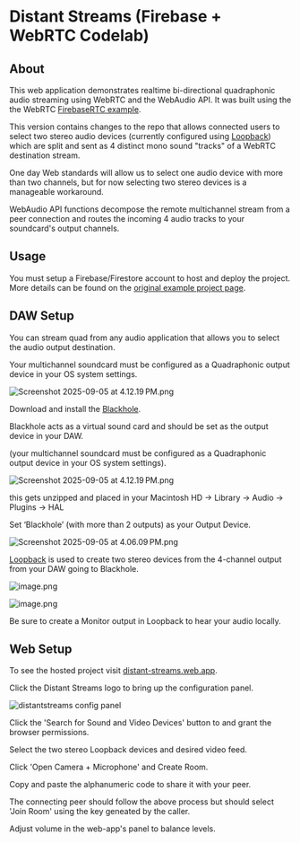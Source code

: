 # Distant Streams (Firebase + WebRTC Codelab)

## About
This web application demonstrates realtime bi-directional quadraphonic audio streaming using WebRTC and the WebAudio API. It was built using the the WebRTC [FirebaseRTC example](https://github.com/webrtc/FirebaseRTC). 

This version contains changes to the repo that allows connected users to select two stereo audio devices (currently configured using [Loopback](https://rogueamoeba.com/loopback/)) which are split and sent as 4 distinct mono sound "tracks" of a WebRTC destination stream. 

One day Web standards will allow us to select one audio device with more than two channels, but for now selecting two stereo devices is a manageable workaround.

WebAudio API functions decompose the remote multichannel stream from a peer connection and routes the incoming 4 audio tracks to your soundcard's output channels.

## Usage
You must setup a Firebase/Firestore account to host and deploy the project. More details can be found on the [original example project page](https://webrtc.org/getting-started/firebase-rtc-codelab).

## DAW Setup
You can stream quad from any audio application that allows you to select the audio output destination.

Your multichannel soundcard must be configured as a Quadraphonic output device in your OS system settings.

![Screenshot 2025-09-05 at 4.12.19 PM.png](documentation/quadSetup.png)

Download and install the [Blackhole](https://existential.audio/blackhole/).

Blackhole acts as a virtual sound card and should be set as the output device in your DAW. 

(your multichannel soundcard must be configured as a Quadraphonic output device in your OS system settings).

![Screenshot 2025-09-05 at 4.12.19 PM.png](documentation/quadSetup.png)

this gets unzipped and placed in your Macintosh HD → Library → Audio → Plugins → HAL

Set ‘Blackhole’ (with more than 2 outputs) as your Output Device.

![Screenshot 2025-09-05 at 4.06.09 PM.png](documentation/Screenshot_2025-09-05_at_4.06.09_PM.png)

[Loopback](https://rogueamoeba.com/) is used to create two stereo devices from the 4-channel output from your DAW going to Blackhole.

![image.png](documentation/image.png)

![image.png](documentation/image%201.png)

Be sure to create a Monitor output in Loopback to hear your audio locally. 

## Web Setup
To see the hosted project visit [distant-streams.web.app](https://distant-streams.web.app/).

Click the Distant Streams logo to bring up the configuration panel.

![distantstreams config panel](documentation/webApp.png)

Click the 'Search for Sound and Video Devices' button to and grant the browser permissions.

Select the two stereo Loopback devices and desired video feed.

Click 'Open Camera + Microphone' and Create Room.

Copy and paste the alphanumeric code to share it with your peer. 

The connecting peer should follow the above process but should select 'Join Room' using the key geneated by the caller.

Adjust volume in the web-app's panel to balance levels.